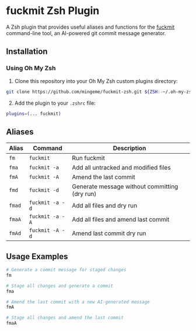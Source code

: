 # fuckmit Zsh Plugin

A Zsh plugin that provides useful aliases and functions for the [fuckmit](https://github.com/mingeme/fuckmit) command-line tool, an AI-powered git commit message generator.

## Installation

### Using Oh My Zsh

1. Clone this repository into your Oh My Zsh custom plugins directory:

```bash
git clone https://github.com/mingeme/fuckmit-zsh.git ${ZSH:-~/.oh-my-zsh}/plugins/fuckmit
```

2. Add the plugin to your `.zshrc` file:

```bash
plugins=(... fuckmit)
```

## Aliases

| Alias | Command | Description |
|-------|---------|-------------|
| `fm` | `fuckmit` | Run fuckmit |
| `fma` | `fuckmit -a` | Add all untracked and modified files |
| `fmA` | `fuckmit -A` | Amend the last commit |
| `fmd` | `fuckmit -d` | Generate message without committing (dry run) |
| `fmad` | `fuckmit -a -d` | Add all files and dry run |
| `fmaA` | `fuckmit -a -A` | Add all files and amend last commit |
| `fmAd` | `fuckmit -A -d` | Amend last commit dry run |

## Usage Examples

```bash
# Generate a commit message for staged changes
fm

# Stage all changes and generate a commit
fma

# Amend the last commit with a new AI-generated message
fmA

# Stage all changes and amend the last commit
fmaA
```
